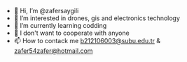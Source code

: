 - 👋 Hi, I’m @zafersaygili
- 👀 I’m interested in drones, gis and electronics technology
- 🌱 I’m currently learning codding
- 💞️ I don't want to cooperate with anyone
- 📫 How to contack me b212106003@subu.edu.tr & zafer54zafer@hotmail.com

<!---
zafersaygili/zafersaygili is a ✨ special ✨ repository because its `README.md` (this file) appears on your GitHub profile.
You can click the Preview link to take a look at your changes.
--->
